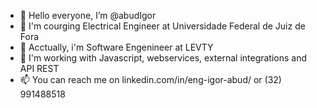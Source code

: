 - 👋 Hello everyone, I’m @abudIgor
- 👀 I'm courging Electrical Engineer at Universidade Federal de Juiz de Fora
- 🌱 Acctually, i'm Software Engenineer at LEVTY
- 💞️ I'm working with Javascript, webservices, external integrations and API REST
- 📫 You can reach me on linkedin.com/in/eng-igor-abud/ or (32) 991488518

<!---
abudIgor/abudIgor is a ✨ special ✨ repository because its `README.md` (this file) appears on your GitHub profile.
You can click the Preview link to take a look at your changes.
--->
